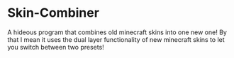 # Skin-Combiner
A hideous program that combines old minecraft skins into one new one!
By that I mean it uses the dual layer functionality of new minecraft skins to let you switch between two presets!
